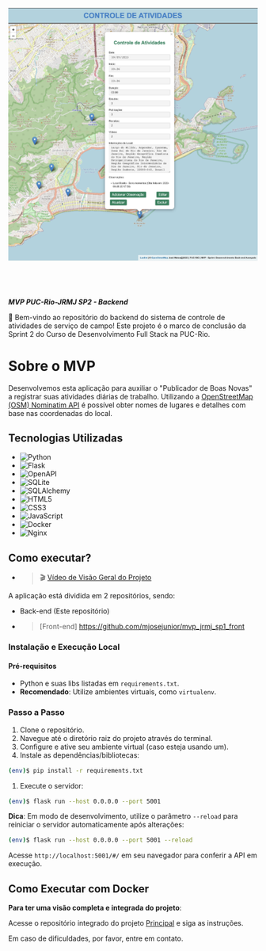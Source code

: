 ![MVP PUC-Rio - José Rodrigues Matos Junior](./img/banner_repo.png)
#
&nbsp;
&nbsp;

***MVP PUC-Rio-JRMJ SP2 - Backend***

🚀 Bem-vindo ao repositório do backend do sistema de controle de atividades de serviço de campo! Este projeto é o marco de conclusão da Sprint 2 do Curso de Desenvolvimento Full Stack na PUC-Rio.

# Sobre o MVP
Desenvolvemos esta aplicação para auxiliar o "Publicador de Boas Novas" a registrar suas atividades diárias de trabalho. Utilizando a  [OpenStreetMap (OSM) Nominatim API](https://nominatim.org/release-docs/develop/api/Overview/) é possível obter nomes de lugares e detalhes com base nas coordenadas do local. 

## Tecnologias Utilizadas
- ![Python](https://img.shields.io/badge/-Python-3776AB?style=flat-square&logo=Python&logoColor=white)
- ![Flask](https://img.shields.io/badge/-Flask-000000?style=flat-square&logo=Flask&logoColor=white)
- ![OpenAPI](https://img.shields.io/badge/-OpenAPI-6BA539?style=flat-square&logo=OpenAPI-Initiative&logoColor=white)
- ![SQLite](https://img.shields.io/badge/-SQLite-003B57?style=flat-square&logo=SQLite&logoColor=white)
- ![SQLAlchemy](https://img.shields.io/badge/-SQLAlchemy-8C2D19?style=flat-square&logo=SQLAlchemy&logoColor=white)
- ![HTML5](https://img.shields.io/badge/-HTML5-E34F26?style=flat-square&logo=HTML5&logoColor=white)
- ![CSS3](https://img.shields.io/badge/-CSS3-1572B6?style=flat-square&logo=CSS3&logoColor=white)
- ![JavaScript](https://img.shields.io/badge/-JavaScript-F7DF1E?style=flat-square&logo=JavaScript&logoColor=black)
- ![Docker](https://img.shields.io/badge/-Docker-2496ED?style=flat-square&logo=Docker&logoColor=white)
- ![Nginx](https://img.shields.io/badge/-Nginx-269539?style=flat-square&logo=Nginx&logoColor=white)


## Como executar?

- > 🎬 [Vídeo de Visão Geral do Projeto](https://youtu.be/elgTpzwykfo)

A aplicação está dividida em 2 repositórios, sendo:

- Back-end (Este repositório)

- > [Front-end] https://github.com/mjosejunior/mvp_jrmj_sp1_front


### Instalação e Execução Local

#### Pré-requisitos
* Python e suas libs listadas em `requirements.txt`.
* **Recomendado**: Utilize ambientes virtuais, como `virtualenv`.

### Passo a Passo

1. Clone o repositório.
2. Navegue até o diretório raiz do projeto através do terminal.
3. Configure e ative seu ambiente virtual (caso esteja usando um).
4. Instale as dependências/bibliotecas:
```bash
(env)$ pip install -r requirements.txt
```

1. Execute o servidor:
```bash
(env)$ flask run --host 0.0.0.0 --port 5001
```
**Dica**: Em modo de desenvolvimento, utilize o parâmetro `--reload` para reiniciar o servidor automaticamente após alterações:

```bash
(env)$ flask run --host 0.0.0.0 --port 5001 --reload
```
Acesse `http://localhost:5001/#/` em seu navegador para conferir a API em execução.

## Como Executar com Docker

**Para ter uma visão completa e integrada do projeto**:

Acesse o repositório integrado do projeto [Principal](https://github.com/mjosejunior/mvp_jrmj_sp2) e siga as instruções.

Em caso de dificuldades, por favor, entre em contato.